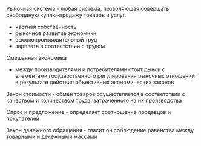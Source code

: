 Рыночная система - любая система, позволяющая совершать свободдную куплю-продажу товаров и услуг.

- частная собственность 
- рыночное развитие экономики
- высокопроизводительный труд
- зарплата в соответствии с трудом

Смешанная экономика 

- между производителями и потребителями стоит рынок с элементами государственного регулирования рыночных отношений в результате действия объективных экономических законов

Закон стоимости - обмен товаров осуществляется в соответствии с качеством и количеством труда, затраченного на их производства

Спрос и предложение - определяет соотношение продавцов и покупателей

Закон денежного обращения - гласит он соблюдение равенства между товарными и денежными массами